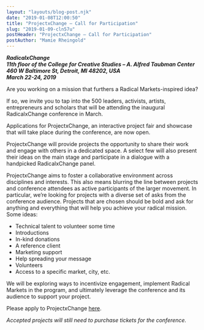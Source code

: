```yaml
---
layout: "layouts/blog-post.njk"
date: "2019-01-08T12:00:50"
title: "ProjectxChange – Call for Participation"
slug: "2019-01-09-cln57u"
postHeader: "ProjectxChange – Call for Participation"
postAuthor: "Mamie Rheingold"
---
```


**_RadicalxChange_**  
**_11th floor of the College for Creative Studies – A. Alfred Taubman Center_**  
**_460 W Baltimore St, Detroit, MI 48202, USA_**  
**_March 22-24, 2019_**

Are you working on a mission that furthers a Radical Markets-inspired idea?

If so, we invite you to tap into the 500 leaders, activists, artists, entrepreneurs and scholars that will be attending the inaugural RadicalxChange conference in March.

Applications for ProjectxChange, an interactive project fair and showcase that will take place during the conference, are now open.

ProjectxChange will provide projects the opportunity to share their work and engage with others in a dedicated space. A select few will also present their ideas on the main stage and participate in a dialogue with a handpicked RadicalxChange panel.

ProjectxChange aims to foster a collaborative environment across disciplines and interests. This also means blurring the line between projects and conference attendees as active participants of the larger movement. In particular, we’re looking for projects with a diverse set of asks from the conference audience. Projects that are chosen should be bold and ask for anything and everything that will help you achieve your radical mission. Some ideas:

- Technical talent to volunteer some time
- Introductions
- In-kind donations
- A reference client
- Marketing support
- Help spreading your message
- Volunteers
- Access to a specific market, city, etc.

We will be exploring ways to incentivize engagement, implement Radical Markets in the program, and ultimately leverage the conference and its audience to support your project.

Please apply to ProjectxChange [here](https://docs.google.com/forms/d/e/1FAIpQLSdpZZfo0JkTUYHzPk_Rx_xWKWPTMQDgUTHbfe9XRPiAGpqchQ/viewform).

_Accepted projects will still need to purchase tickets for the conference._
